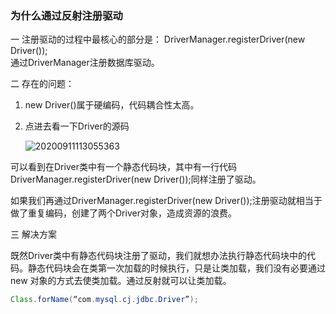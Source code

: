 ### 为什么通过反射注册驱动
一 注册驱动的过程中最核心的部分是： 
DriverManager.registerDriver(new Driver());  
通过DriverManager注册数据库驱动。

二 存在的问题：
1. new Driver()属于硬编码，代码耦合性太高。
2. 点进去看一下Driver的源码
   
   ![20200911113055363](https://github.com/liu2su/JavaSE_Full_guide/assets/96462566/4ae53abf-dea2-4d93-b582-5c421a661b95)


可以看到在Driver类中有一个静态代码块，其中有一行代码DriverManager.registerDriver(new Driver());同样注册了驱动。

如果我们再通过DriverManager.registerDriver(new Driver());注册驱动就相当于做了重复编码，创建了两个Driver对象，造成资源的浪费。

三 解决方案

既然Driver类中有静态代码块注册了驱动，我们就想办法执行静态代码块中的代码。静态代码块会在类第一次加载的时候执行，只是让类加载，我们没有必要通过new 对象的方式去使类加载。通过反射就可以让类加载。 

```java
Class.forName(“com.mysql.cj.jdbc.Driver”);
```
